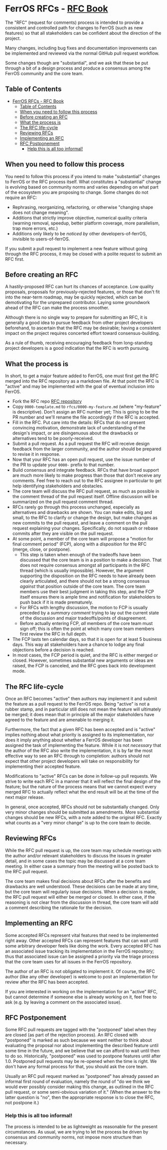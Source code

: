 # FerrOS RFCs - [RFC Book](https://ferros-org.github.io/rfcs/)

[FerrOS RFCs]: #ferros-rfcs

The "RFC" (request for comments) process is intended to provide a consistent
and controlled path for changes to FerrOS (such as new features) so that all
stakeholders can be confident about the direction of the project.

Many changes, including bug fixes and documentation improvements can be
implemented and reviewed via the normal GitHub pull request workflow.

Some changes though are "substantial", and we ask that these be put through a
bit of a design process and produce a consensus among the FerrOS community and
the core team.

## Table of Contents
[Table of Contents]: #table-of-contents

- [FerrOS RFCs - RFC Book](#ferros-rfcs---rfc-book)
  - [Table of Contents](#table-of-contents)
  - [When you need to follow this process](#when-you-need-to-follow-this-process)
  - [Before creating an RFC](#before-creating-an-rfc)
  - [What the process is](#what-the-process-is)
  - [The RFC life-cycle](#the-rfc-life-cycle)
  - [Reviewing RFCs](#reviewing-rfcs)
  - [Implementing an RFC](#implementing-an-rfc)
  - [RFC Postponement](#rfc-postponement)
    - [Help this is all too informal!](#help-this-is-all-too-informal)


## When you need to follow this process
[When you need to follow this process]: #when-you-need-to-follow-this-process

You need to follow this process if you intend to make "substantial" changes to
FerrOS or the RFC process itself. What constitutes a "substantial" change is
evolving based on community norms and varies depending on what part of the
ecosystem you are proposing to change. Some changes do not require an RFC:

  - Rephrasing, reorganizing, refactoring, or otherwise "changing shape does
    not change meaning".
  - Additions that strictly improve objective, numerical quality criteria
    (warning removal, speedup, better platform coverage, more parallelism, trap
    more errors, etc.)
  - Additions only likely to be _noticed by_ other developers-of-ferrOS,
    invisible to users-of-ferrOS.

If you submit a pull request to implement a new feature without going through
the RFC process, it may be closed with a polite request to submit an RFC first.


## Before creating an RFC
[Before creating an RFC]: #before-creating-an-rfc

A hastily-proposed RFC can hurt its chances of acceptance. Low quality
proposals, proposals for previously-rejected features, or those that don't fit
into the near-term roadmap, may be quickly rejected, which can be demotivating
for the unprepared contributor. Laying some groundwork ahead of the RFC can
make the process smoother.

Although there is no single way to prepare for submitting an RFC, it is
generally a good idea to pursue feedback from other project developers
beforehand, to ascertain that the RFC may be desirable; having a consistent
impact on the project requires concerted effort toward consensus-building.

As a rule of thumb, receiving encouraging feedback from long-standing project
developers is a good indication that the RFC is worth pursuing.


## What the process is
[What the process is]: #what-the-process-is

In short, to get a major feature added to FerrOS, one must first get the RFC
merged into the RFC repository as a markdown file. At that point the RFC is
"active" and may be implemented with the goal of eventual inclusion into FerrOS.

  - Fork the RFC repo [RFC repository]
  - Copy `0000-template.md` to `rfcs/0000-my-feature.md` (where "my-feature" is
    descriptive). Don't assign an RFC number yet; This is going to be the PR
    number and we'll rename the file accordingly if the RFC is accepted.
  - Fill in the RFC. Put care into the details: RFCs that do not present
    convincing motivation, demonstrate lack of understanding of the design's
    impact, or are disingenuous about the drawbacks or alternatives tend to
    be poorly-received.
  - Submit a pull request. As a pull request the RFC will receive design
    feedback from the larger community, and the author should be prepared to
    revise it in response.
  - Now that your RFC has an open pull request, use the issue number of the PR
    to update your `0000-` prefix to that number.
  - Build consensus and integrate feedback. RFCs that have broad support are
    much more likely to make progress than those that don't receive any
    comments. Feel free to reach out to the RFC assignee in particular to get
    help identifying stakeholders and obstacles.
  - The core team will discuss the RFC pull request, as much as possible in the
    comment thread of the pull request itself. Offline discussion will be
    summarized on the pull request comment thread.
  - RFCs rarely go through this process unchanged, especially as alternatives
    and drawbacks are shown. You can make edits, big and small, to the RFC to
    clarify or change the design, but make changes as new commits to the pull
    request, and leave a comment on the pull request explaining your changes.
    Specifically, do not squash or rebase commits after they are visible on the
    pull request.
  - At some point, a member of the core team will propose a "motion for final
    comment period" (FCP), along with a *disposition* for the RFC (merge, close,
    or postpone).
    - This step is taken when enough of the tradeoffs have been discussed that
      the core team is in a position to make a decision. That does not require
      consensus amongst all participants in the RFC thread (which is usually
      impossible). However, the argument supporting the disposition on the RFC
      needs to have already been clearly articulated, and there should not be a
      strong consensus *against* that position outside of the core team. The
      core team members use their best judgment in taking this step, and the FCP
      itself ensures there is ample time and notification for stakeholders to
      push back if it is made prematurely.
    - For RFCs with lengthy discussion, the motion to FCP is usually preceded by
      a *summary comment* trying to lay out the current state of the discussion
      and major tradeoffs/points of disagreement.
    - Before actually entering FCP, *all* members of the core team must sign off;
      this is often the point at which many core team members first review the
      RFC in full depth.
  - The FCP lasts ten calendar days, so that it is open for at least 5 business
    days. This way all stakeholders have a chance to lodge any final objections
    before a decision is reached.
  - In most cases, the FCP period is quiet, and the RFC is either merged or
    closed. However, sometimes substantial new arguments or ideas are raised,
    the FCP is canceled, and the RFC goes back into development mode.

## The RFC life-cycle
[The RFC life-cycle]: #the-rfc-life-cycle

Once an RFC becomes "active" then authors may implement it and submit the
feature as a pull request to the FerrOS repo. Being "active" is not a rubber
stamp, and in particular still does not mean the feature will ultimately be
merged; it does mean that in principle all the major stakeholders have agreed
to the feature and are amenable to merging it.

Furthermore, the fact that a given RFC has been accepted and is "active"
implies nothing about what priority is assigned to its implementation, nor does
it imply anything about whether a FerrOS developer has been assigned the task of
implementing the feature. While it is not *necessary* that the author of the
RFC also write the implementation, it is by far the most effective way to see
an RFC through to completion: authors should not expect that other project
developers will take on responsibility for implementing their accepted feature.

Modifications to "active" RFCs can be done in follow-up pull requests. We
strive to write each RFC in a manner that it will reflect the final design of
the feature; but the nature of the process means that we cannot expect every
merged RFC to actually reflect what the end result will be at the time of the
next major release.

In general, once accepted, RFCs should not be substantially changed. Only very
minor changes should be submitted as amendments. More substantial changes
should be new RFCs, with a note added to the original RFC. Exactly what counts
as a "very minor change" is up to the core team to decide.


## Reviewing RFCs
[Reviewing RFCs]: #reviewing-rfcs

While the RFC pull request is up, the core team may schedule meetings with the
author and/or relevant stakeholders to discuss the issues in greater detail,
and in some cases the topic may be discussed at a core team meeting. In either
case a summary from the meeting will be posted back to the RFC pull request.

The core team makes final decisions about RFCs after the benefits and drawbacks
are well understood. These decisions can be made at any time, but the core team
will regularly issue decisions. When a decision is made, the RFC pull request
will either be merged or closed. In either case, if the reasoning is not clear
from the discussion in thread, the core team will add a comment describing the
rationale for the decision.


## Implementing an RFC
[Implementing an RFC]: #implementing-an-rfc

Some accepted RFCs represent vital features that need to be implemented right
away. Other accepted RFCs can represent features that can wait until some
arbitrary developer feels like doing the work. Every accepted RFC has an
associated issue tracking its implementation in the FerrOS repository; thus that
associated issue can be assigned a priority via the triage process that the
core team uses for all issues in the FerrOS repository.

The author of an RFC is not obligated to implement it. Of course, the RFC
author (like any other developer) is welcome to post an implementation for
review after the RFC has been accepted.

If you are interested in working on the implementation for an "active" RFC, but
cannot determine if someone else is already working on it, feel free to ask
(e.g. by leaving a comment on the associated issue).


## RFC Postponement
[RFC Postponement]: #rfc-postponement

Some RFC pull requests are tagged with the "postponed" label when they are
closed (as part of the rejection process). An RFC closed with "postponed" is
marked as such because we want neither to think about evaluating the proposal
nor about implementing the described feature until some time in the future, and
we believe that we can afford to wait until then to do so. Historically,
"postponed" was used to postpone features until after 1.0. Postponed pull
requests may be re-opened when the time is right. We don't have any formal
process for that, you should ask the core team.

Usually an RFC pull request marked as "postponed" has already passed an
informal first round of evaluation, namely the round of "do we think we would
ever possibly consider making this change, as outlined in the RFC pull request,
or some semi-obvious variation of it." (When the answer to the latter question
is "no", then the appropriate response is to close the RFC, not postpone it.)


### Help this is all too informal!
[Help this is all too informal!]: #help-this-is-all-too-informal

The process is intended to be as lightweight as reasonable for the present
circumstances. As usual, we are trying to let the process be driven by
consensus and community norms, not impose more structure than necessary.

[RFC repository]: https://github.com/ferros-org/rfcs